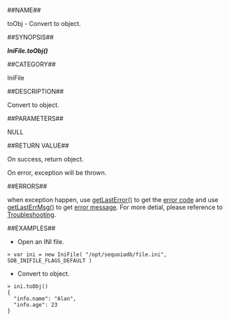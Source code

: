 
##NAME##

toObj - Convert to object.

##SYNOPSIS##

***IniFile.toObj()***

##CATEGORY##

IniFile

##DESCRIPTION##

Convert to object.

##PARAMETERS##

NULL

##RETURN VALUE##

On success, return object.

On error, exception will be thrown.

##ERRORS##

when exception happen, use [getLastError()](manual/Manual/Sequoiadb_command/Global/getLastError.md) to get the [error code](manual/Manual/Sequoiadb_error_code.md)  and use [getLastErrMsg()](manual/Manual/Sequoiadb_command/Global/getLastErrMsg.md) to get [error message](manual/Manual/Sequoiadb_command/Global/getLastErrMsg.md). For more detial, please  reference to [Troubleshooting](manual/FAQ/faq_sdb.md).

##EXAMPLES##

* Open an INI file.

```lang-javascript
> var ini = new IniFile( "/opt/sequoiadb/file.ini", SDB_INIFILE_FLAGS_DEFAULT )
```

* Convert to object.

```lang-javascript
> ini.toObj()
{
  "info.name": "Alan",
  "info.age": 23
}
```